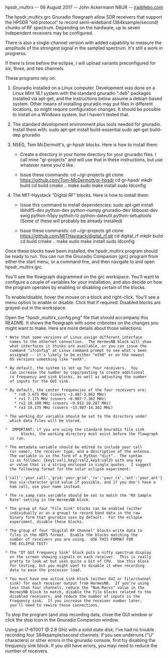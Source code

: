 hpsdr_multirx -- 06 August 2017 -- John Ackermann N8UR -- jra@febo.com

The hpsdr_multirx.grc Gnuradio flowgraph allow SDR receivers that support
the HPSDR "old protocol" to record semi-wideband (384ksample/second)
chunks of RF spectrum.  Depending on the hardware, up to seven independent
receivers may be configured.

There is also a single-channel version with added capability to measure
the amplitude of the strongest signal in the sampled spectrum.  It's still
a work in progrerss.

If there is time before the eclipse, I will upload variants preconfigured
for six, three, and two channels.

These programs rely on:

1.  Gnuradio installed on a Linux computer.  Development was done 
on a Linux Mint 18.1 system with the standard gnuradio ".deb" 
packages installed via apt-get, and the instructions below assume a
debian-based system.  Other means of installing gnuradio may put
files in different locations, so might require configuration changes.
It should be possible to install on a Windows system, but I haven't 
tested that.

2.  The standard development environment plus tools needed for gnuradio.
    Install them with:
	sudo apt-get install build-essential
	sudo apt-get build-dep gnuradio

3.  N5EG, Tom McDermott's, gr-hpsdr blocks.   Here is how to install them:

	* Create a directory in your home directory for your gnuradio
	  files.  I call mine "gr-projects" and will use that in these 
	  instructions, but use whatever name you'd like.

	* Issue these commands:
		cd ~/gr-projects
		git clone https://github.com/Tom-McDermott/gr-hpsdr
		cd gr-hpsdr
		mkdir build 
		cd build 
		cmake ..
		make 
		sudo make install 
		sudo ldconfig 

4.  The MIT-Haystack "Digital RF" blocks.  Here is how to install them:

	* Issue this command to install dependencies:
		sudo apt-get install libhdf5-dev python-dev
		python-numpy gnuradio-dev libboost-dev swig python-h5py
		python-tz python-dateutil python-setuptools
	  (Some of these will probably be already installed)

	* Issue these commands:
		cd ~/gr-projects
		git clone https://github.com/MITHaystack/digital_rf.git
		cd digital_rf
		mkdir build
		cd build
		cmake ..
		make
		sudo make install
		sudo ldconfig

Once these blocks have been installed, the hpsdr_multirx program should
be ready to run.  You can run the Gnuradio Companion (grc) program from
either the start menu, or a command line, and then navigate to and open
hpsdr_multirx.grc.

You'll see the flowgraph diagrammed on the grc workspace.  You'll want to
configure a couple of variables for your installation, and also decide
on how the program operates by enabling or disabling certain of the blocks.

To enable/disable, hover the mouse on a block and right-click.  You'll see
a menu option to enable or disable.  Click that if required.  Disabled
blocks are grayed-out in the workspace.

Open the "hpsdr_multirx_config.png" file that should accompany this
README.  It shows the flowgraph with some cribnotes on the changes you
might want to make.  Here are more details about those selections:

	* Note that some versions of Linux assign different interface
	  names to the ethernet connection.  The HermesNB block will show
	  what interfaces it thinks are available, or you can issue the
	  command "ifconfig" at Linux command prompt to see what's been
	  assigned -- it's likely to be either "eth0" or on the newest
	  OS versions something like "enXX".

	* By default, the system is set up for four receivers.  You
	  can increase the number by copy/pasting to create additional
	  rx frequency and sink blocks, as well as adjusting the number
	  of inputs for the GUI sink.

	* By default, the center frequencies of the four receivers are:
		* rx0 3.675 MHz (covers ~3.487-3.862 MHz)
		* rx1 7.175 MHz (covers ~6.987-7.362 MHz)
		* rx2 10.100 MHz (covers ~9.912-10.287 MHz)
		* rx3 14.175 MHz (covers ~13.987-14.362 MHz)

	* The working_dir variable should be set to the directory under
	  which data files will be stored.

	*  IMPORTANT: if you are using the standard Gnuradio file sink
           blocks, the working directory must exist before the flowgraph
	  is run.

	* The metadata variable should be edited to include your call
	  (or name), the receiver type, and a description of the antenna.
	  The variable is in the form of a Python "dict".  The syntax
	  is as follows: {key1:val1,key2:val2,key3:val3} with any key
	  or value that is a string enclosed in single quotes.  I suggest
	  the following format for the solar eclipse experiment:
	  {'call':'your_call','grid:'your_grid','rx':'your_rx','ant':'your_ant'}
	  Use six-character grid value if possible, and if you don't have a
	  ham call, use your name instead.

	* The rx_samp_rate variable should be set to match the "RX Sample
	  Rate" setting in the HermesNB block.

	* The group of four "File Sink" blocks can be enabled (either
	  individually or as a group) to record band data in the raw
	  binary form that gnuradio uses by default.  For the eclipse
	  experiment, disable these blocks.

	* The group of four "Digital RF Channel" blocks write data to
	  files in the HDF5 format.  Enable the blocks matching the
	  number of receivers you are using.  USE THIS FORMAT FOR
	  THE ECLIPSE TEST!

	* The "QT GUI Frequency Sink" block puts a nifty spectrum display
	  on the screen showing signals on each receiver.  This is really
	  pretty to look at but uses quite a bit of CPU.  Use this block
	  for testing, but you might want to disable it when recording
	  data to ease the processor load.

	* You must have one active sink block (either GUI or file/channel
	  sink) for each receiver output from HermesNB.  If you're using
	  less than four channels, reduce the "Num Recvs" value in the
	  HermesNB block to match, disable the file blocks related to the
	  disabled receivers, and reduce the number of inputs in the
	  Frequency sink.  If you increase the receiver number later,
	  you'll need to rewire those connections.

To stop the program (and stop recording data, close the GUI window
or click the stop icon in the Gnuradio Companion window.

Using an i7-6700T @ 2.8 GHz with a solid state disk, I've had no trouble
recording four 384ksample/second channels. If you see underruns 
("U" characters) or other errors in the gnuradio console, first try
disabling the frequency sink block.  If you still have errors, you mayi
need to reduce the number of receivers.

